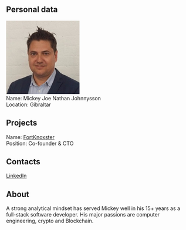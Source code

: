 ## Personal data
![mickey joe nathan johnnysson photo](photo/mickey_joe_nathan_johnnysson.jpg)  
Name:   Mickey Joe Nathan Johnnysson  
Location: Gibraltar  
## Projects 
Name: [FortKnoxster](../projects/fortknoxster.md)  
Position: Co-founder & CTO   
## Contacts
[LinkedIn](https://www.linkedin.com/in/mj-fortknoxster/)    
## About
A strong analytical mindset has served Mickey well in his 15+ years as a full-stack software developer. His major passions are computer engineering, crypto and Blockchain.
